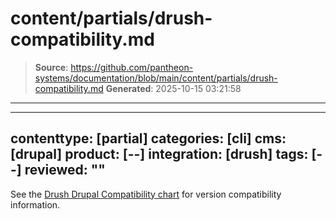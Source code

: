 # content/partials/drush-compatibility.md

> **Source**: https://github.com/pantheon-systems/documentation/blob/main/content/partials/drush-compatibility.md
> **Generated**: 2025-10-15 03:21:58

---

---
contenttype: [partial]
categories: [cli]
cms: [drupal]
product: [--]
integration: [drush]
tags: [--]
reviewed: ""
---

See the [Drush Drupal Compatibility chart](https://www.drush.org/latest/install/#drupal-compatibility) for version compatibility information.